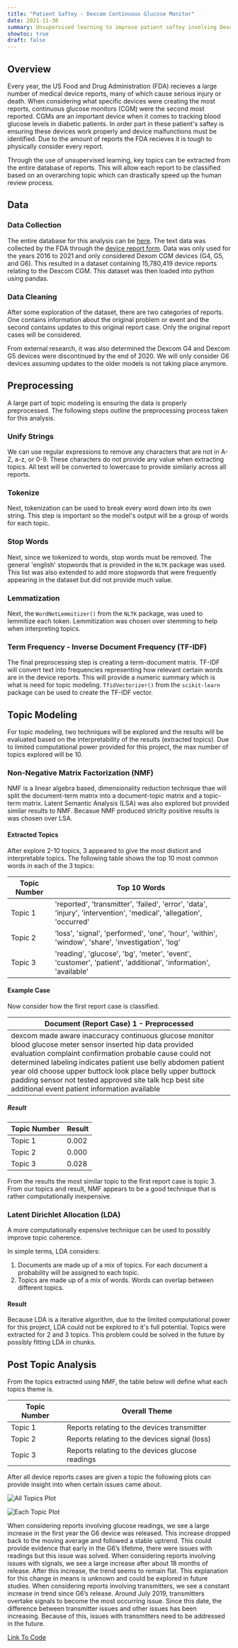 ```yaml
---
title: "Patient Saftey - Dexcom Continuous Glucose Monitor"
date: 2021-11-30
summary: Unsupervised learning to improve patient saftey involving Dexcom's continuous glucose monitors.  
showtoc: true
draft: false
---
```


## Overview
Every year, the US Food and Drug Administration (FDA) recieves a large number of medical device reports, many of which cause serious injury or death. When considering what specific devices were creating the most reports, continuous glucose monitors (CGM) were the second most reported. CGMs are an important device when it comes to tracking blood glucose levels in diabetic patients. In order part in these patient's saftey is ensuring these devices work properly and device malfunctions must be identified. Due to the amount of reports the FDA recieves it is tough to physically consider every report. 

Through the use of unsupervised learning, key topics can be extracted from the entire database of reports. This will allow each report to be classified based on an overarching topic which can drastically speed up the human review process. 

## Data
### Data Collection
The entire database for this analysis can be [here](https://www.accessdata.fda.gov/scripts/cdrh/cfdocs/cfmaude/search.cfm). The text data was collected by the FDA through the [device report form](https://www.fda.gov/media/76299/download). Data was only used for the years 2016 to 2021 and only considered Dexom CGM devices (G4, G5, and G6). This resulted in a dataset containing 15,780,419 device reports relating to the Dexcom CGM. This dataset was then loaded into python using pandas.

### Data Cleaning
After some exploration of the dataset, there are two categories of reports. One contains information about the original problem or event and the second contains updates to this original report case. Only the original report cases will be considered. 

From external research, it was also determined the Dexcom G4 and Dexcom G5 devices were discontinued by the end of 2020. We will only consider G6 devices assuming updates to the older models is not taking place anymore. 

## Preprocessing
A large part of topic modeling is ensuring the data is properly preprocessed. The following steps outline the preprocessing process taken for this analysis. 
### Unify Strings
We can use regular expressions to remove any characters that are not in A-Z, a-z, or 0-9. These characters do not provide any value when extracting topics. All text will be converted to lowercase to provide similariy across all reports.  
### Tokenize
Next, tokenization can be used to break every word down into its own string. This step is important so the model's output will be a group of words for each topic. 
### Stop Words
Next, since we tokenized to words, stop words must be removed. The general 'english' stopwords that is provided in the ```NLTK``` package was used. This list was also extended to add more stopwords that were frequently appearing in the dataset but did not provide much value.
### Lemmatization
Next, the ```WordNetLemmitizer()``` from the ```NLTK``` package, was used to lemmitize each token. Lemmitization was chosen over stemming to help when interpreting topics. 
### Term Frequency - Inverse Document Frequency (TF-IDF)
The final preprocessing step is creating a term-document matrix. TF-IDF will convert text into frequencies representing how relevant certain words are in the device reports. This will provide a numeric summary which is what is need for topic modeling. ```TfidVectorizer()``` from the ```scikit-learn``` package can be used to create the TF-IDF vector.   

## Topic Modeling
For topic modeling, two techniques will be explored and the results will be evaluated based on the interpretability of the results (extracted topics). Due to limited computational power provided for this project, the max number of topics explored will be 10.
### Non-Negative Matrix Factorization (NMF)
NMF is a linear algebra based, dimensionality reduction technique thae will split the document-term matrix into a document-topic matrix and a topic-term matrix. Latent Semantic Analysis (LSA) was also explored but provided similar results to NMF. Becasue NMF produced striclty positive results is was chosen over LSA. 
#### Extracted Topics
After explore 2-10 topics, 3 appeared to give the most disticnt and interpretable topics. The following table shows the top 10 most common words in each of the 3 topics:

| Topic Number | Top 10 Words |
|--------------|--------------|
| Topic 1 | 'reported', 'transmitter', 'failed', 'error', 'data', 'injury', 'intervention', 'medical', 'allegation', 'occurred'|
| Topic 2 | 'loss', 'signal', 'performed', 'one', 'hour', 'within', 'window', 'share', 'investigation', 'log' |
| Topic 3 | 'reading', 'glucose', 'bg', 'meter', 'event', 'customer', 'patient', 'additional', 'information', 'available' |

#### Example Case
Now consider how the first report case is classified.

| Document (Report Case) 1 - Preprocessed|
|--------------------------|
|dexcom made aware inaccuracy continuous glucose monitor blood glucose meter sensor inserted hip data provided evaluation complaint confirmation probable cause could not determined labeling indicates patient use belly abdomen patient year old choose upper buttock look place belly upper buttock padding sensor not tested approved site talk hcp best site additional event patient information available|

##### Result
| Topic Number| Result |
|---------|------------|
| Topic 1 | 0.002 |
| Topic 2 | 0.000 |
| Topic 3 | 0.028 |

From the results the most similar topic to the first report case is topic 3. From our topics and result, NMF appears to be a good technique that is rather computationally inexpensive. 

### Latent Dirichlet Allocation (LDA)
A more computationally expensive technique can be used to possibly improve topic coherence. 

In simple terms, LDA considers:
1. Documents are made up of a mix of topics. For each document a probability will be assigned to each topic. 
2. Topics are made up of a mix of words. Words can overlap between different topics. 
#### Result
Because LDA is a iterative algorithm, due to the limited computational power for this project, LDA could not be explored to it's full potential. Topics were extracted for 2 and 3 topics. This problem could be solved in the future by possibly fitting LDA in chunks.  

## Post Topic Analysis
From the topics extracted using NMF, the table below will define what each topics theme is.

| Topic Number | Overall Theme |
|--------------|---------------|
| Topic 1      | Reports relating to the devices transmitter      |
| Topic 2      | Reports relating to the devices signal (loss)    |
| Topic 3      | Reports relating to the devices glucose readings |

After all device reports cases are given a topic the following plots can provide insight into when certain issues came about. 

![All Topics Plot](/all_topics.png)



![Each Topic Plot](/sep_topics.png)

When considering reports involving glucose readings, we see a large increase in the first year the G6 device was released. This increase dropped back to the moving average and followed a stable uptrend. This could provide evidence that early in the G6’s lifetime, there were issues with readings but this issue was solved. When considering reports involving issues with signals, we see a large increase after about 18 months of release. After this increase, the trend seems to remain flat. This explanation for this change in means is unknown and could be explored in future studies. When considering reports involving transmitters, we see a constant increase in trend since G6’s release. Around July 2019, transmitters overtake signals to become the most occurring issue. Since this date, the difference between transmitter issues and other issues has been increasing. Because of this, issues with transmitters need to be addressed in the future. 

[Link To Code](https://github.com/trey-capps/Patient-Safety)